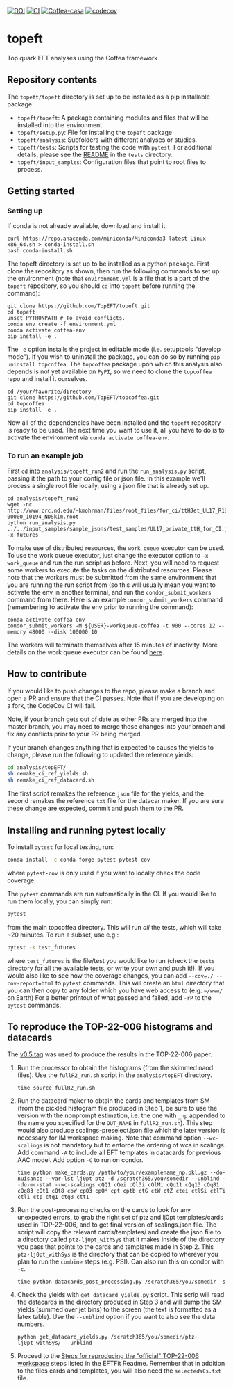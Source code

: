 [![DOI](https://zenodo.org/badge/DOI/10.5281/zenodo.5258003.svg)](https://doi.org/10.5281/zenodo.5258002)
[![CI](https://github.com/TopEFT/topcoffea/actions/workflows/main.yml/badge.svg)](https://github.com/TopEFT/topeft/actions/workflows/main.yml)
[![Coffea-casa](https://img.shields.io/badge/launch-Coffea--casa-green)](https://cmsaf-jh.unl.edu/hub/spawn)
[![codecov](https://codecov.io/gh/TopEFT/topcoffea/branch/master/graph/badge.svg?token=U2DMI1C22F)](https://codecov.io/gh/TopEFT/topcoffea)

# topeft
Top quark EFT analyses using the Coffea framework

## Repository contents
The `topeft/topeft` directory is set up to be installed as a pip installable package.
- `topeft/topeft`: A package containing modules and files that will be installed into the environment. 
- `topeft/setup.py`: File for installing the `topeft` package
- `topeft/analysis`: Subfolders with different analyses or studies. 
- `topeft/tests`: Scripts for testing the code with `pytest`. For additional details, please see the [README](https://github.com/TopEFT/topeft/blob/master/tests/README.md) in the `tests` directory.
- `topeft/input_samples`: Configuration files that point to root files to process.

## Getting started

### Setting up
If conda is not already available, download and install it:
```
curl https://repo.anaconda.com/miniconda/Miniconda3-latest-Linux-x86_64.sh > conda-install.sh
bash conda-install.sh
```
The topeft directory is set up to be installed as a python package. First clone the repository as shown, then run the following commands to set up the environment (note that `environment.yml` is a file that is a part of the `topeft` repository, so you should `cd` into `topeft` before running the command):
```
git clone https://github.com/TopEFT/topeft.git
cd topeft
unset PYTHONPATH # To avoid conflicts.  
conda env create -f environment.yml
conda activate coffea-env
pip install -e .
```
The `-e` option installs the project in editable mode (i.e. setuptools "develop mode"). If you wish to uninstall the package, you can do so by running `pip uninstall topcoffea`. 
The `topcoffea` package upon which this analysis also depends is not yet available on `PyPI`, so we need to clone the `topcoffea` repo and install it ourselves.
```
cd /your/favorite/directory
git clone https://github.com/TopEFT/topcoffea.git
cd topcoffea
pip install -e .  
```
Now all of the dependencies have been installed and the `topeft` repository is ready to be used. The next time you want to use it, all you have to do is to activate the environment via `conda activate coffea-env`. 


### To run an example job 

First `cd` into `analysis/topeft_run2` and run the `run_analysis.py` script, passing it the path to your config file or json file. In this example we'll process a single root file locally, using a json file that is already set up. 
```
cd analysis/topeft_run2
wget -nc http://www.crc.nd.edu/~kmohrman/files/root_files/for_ci/ttHJet_UL17_R1B14_NAOD-00000_10194_NDSkim.root
python run_analysis.py ../../input_samples/sample_jsons/test_samples/UL17_private_ttH_for_CI.json -x futures

```
To make use of distributed resources, the `work queue` executor can be used. To use the work queue executor, just change the executor option to  `-x work_queue` and run the run script as before. Next, you will need to request some workers to execute the tasks on the distributed resources. Please note that the workers must be submitted from the same environment that you are running the run script from (so this will usually mean you want to activate the env in another terminal, and run the `condor_submit_workers` command from there. Here is an example `condor_submit_workers` command (remembering to activate the env prior to running the command):
```
conda activate coffea-env
condor_submit_workers -M ${USER}-workqueue-coffea -t 900 --cores 12 --memory 48000 --disk 100000 10
```
The workers will terminate themselves after 15 minutes of inactivity. More details on the work queue executor can be found [here](https://github.com/TopEFT/topeft/blob/master/README_WORKQUEUE.md).


## How to contribute

If you would like to push changes to the repo, please make a branch and open a PR and ensure that the CI passes. Note that if you are developing on a fork, the CodeCov CI will fail.

Note, if your branch gets out of date as other PRs are merged into the master branch, you may need to merge those changes into your brnach and fix any conflicts prior to your PR being merged. 

If your branch changes anything that is expected to causes the yields to change, please run the following to updated the reference yields:
```bash
cd analysis/topEFT/
sh remake_ci_ref_yields.sh
sh remake_ci_ref_datacard.sh
```
The first script remakes the reference `json` file for the yields, and the second remakes the reference `txt` file for the datacar maker. If you are sure these change are expected, commit and push them to the PR.

## Installing and running pytest locally
To install `pytest` for local testing, run:
```bash
conda install -c conda-forge pytest pytest-cov
```
where `pytest-cov` is only used if you want to locally check the code coverage.

The `pytest` commands are run automatically in the CI. If you would like to run them locally, you can simply run:
```bash
pytest
```
from the main topcoffea directory. This will run _all_ the tests, which will take ~20 minutes. To run a subset, use e.g.:
```bash
pytest -k test_futures
```
where `test_futures` is the file/test you would like to run (check the `tests` directory for all the available tests, or write your own and push it!). If you would also like to see how the coverage changes, you can add `--cov=./ --cov-report=html` to `pytest` commands. This will create an `html` directory that you can then copy to any folder which you have web access to (e.g. `~/www/` on Earth) For a better printout of what passed and failed, add `-rP` to the `pytest` commands.



## To reproduce the TOP-22-006 histograms and datacards

The [v0.5 tag](https://github.com/TopEFT/topcoffea/releases/tag/v0.5) was used to produce the results in the TOP-22-006 paper.

1. Run the processor to obtain the histograms (from the skimmed naod files). Use the `fullR2_run.sh` script in the `analysis/topEFT` directory.
    ```
    time source fullR2_run.sh
    ```

2. Run the datacard maker to obtain the cards and templates from SM (from the pickled histogram file produced in Step 1, be sure to use the version with the nonprompt estimation, i.e. the one with `_np` appended to the name you specified for the `OUT_NAME` in `fullR2_run.sh`). This step would also produce scalings-preselect.json file which the later version is necessary for IM workspace making. Note that command option `--wc-scalings` is not mandatory but to enforce the ordering of wcs in scalings. Add command `-A` to include all EFT templates in datacards for previous AAC model. Add option `-C` to run on condor.
    ```
    time python make_cards.py /path/to/your/examplename_np.pkl.gz --do-nuisance --var-lst lj0pt ptz -d /scratch365/you/somedir --unblind --do-mc-stat --wc-scalings cQQ1 cQei cQl3i cQlMi cQq11 cQq13 cQq81 cQq83 cQt1 cQt8 cbW cpQ3 cpQM cpt cptb ctG ctW ctZ ctei ctlSi ctlTi ctli ctp ctq1 ctq8 ctt1
    ```

3. Run the post-processing checks on the cards to look for any unexpected errors, to grab the right set of ptz and lj0pt templates/cards used in TOP-22-006, and to get final version of scalings.json file. The script will copy the relevant cards/templates/ and create the json file to a directory called `ptz-lj0pt_withSys` that it makes inside of the directory you pass that points to the cards and templates made in Step 2. This `ptz-lj0pt_withSys` is the directory that can be copied to wherever you plan to run the `combine` steps (e.g. PSI). Can also run this on condor with `-c`.
    ```
    time python datacards_post_processing.py /scratch365/you/somedir -s
    ```

4. Check the yields with `get_datacard_yields.py` script. This scrip will read the datacards in the directory produced in Step 3 and will dump the SM yields (summed over jet bins) to the screen (the text is formatted as a latex table). Use the `--unblind` option if you want to also see the data numbers.
    ```
    python get_datacard_yields.py /scratch365/you/somedir/ptz-lj0pt_withSys/ --unblind
    ```

5. Proceed to the [Steps for reproducing the "official" TOP-22-006 workspace](https://github.com/TopEFT/EFTFit#steps-for-reproducing-the-official-top-22-006-workspace) steps listed in the EFTFit Readme. Remember that in addition to the files cards and templates, you will also need the `selectedWCs.txt` file. 


